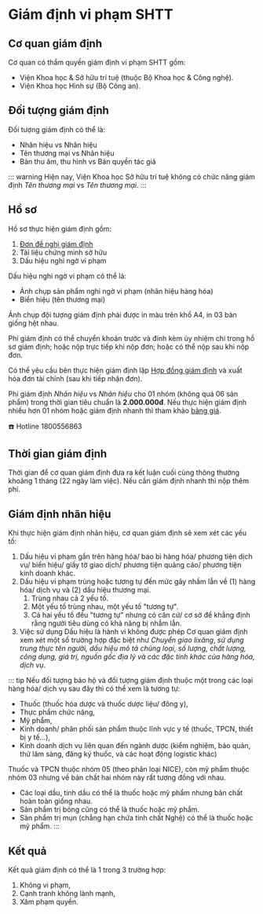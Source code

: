 # Giám định vi phạm SHTT

## Cơ quan giám định
Cơ quan có thẩm quyền giám định vi phạm SHTT gồm:
- Viện Khoa học & Sở hữu trí tuệ (thuộc Bộ Khoa học & Công nghệ).
- Viện Khoa học Hình sự (Bộ Công an).

## Đối tượng giám định
Đối tượng giám định có thể là:
- Nhãn hiệu vs Nhãn hiệu
- Tên thương mại vs Nhãn hiệu
- Bản thu âm, thu hình vs Bản quyền tác giả

::: warning
Hiện nay, Viện Khoa học Sở hữu trí tuệ không có chức năng giám định *Tên thương mại* vs *Tên thương mại*.
:::

## Hồ sơ
Hồ sơ thực hiện giám định gồm:
1. [Đơn đề nghị giám định](./inspect-form.md)
2. Tài liệu chứng minh sở hữu
3. Dấu hiệu nghi ngờ vi phạm

Dấu hiệu nghi ngờ vi phạm có thể là:
- Ảnh chụp sản phẩm nghi ngờ vi phạm (nhãn hiệu hàng hóa)
- Biển hiệu (tên thương mại)

Ảnh chụp đội tượng giám định phải được in màu trên khổ A4, in 03 bản giống hệt nhau.

Phí giám định có thể chuyển khoản trước và đính kèm ủy nhiệm chi trong hồ sơ giám định; hoặc nộp trực tiếp khi nộp đơn; hoặc có thể nộp sau khi nộp đơn.

Có thể yêu cầu bên thực hiện giám định lập [Hợp đồng giám định](http://vipri.gov.vn/giam-dinh/mau-hop-dong-giam-dinh) và xuất hóa đơn tài chính (sau khi tiếp nhận đơn).

Phí giám định *Nhãn hiệu* vs *Nhãn hiệu* cho 01 nhóm (không quá 06 sản phẩm) trong thời gian tiêu chuẩn là **2.000.000đ**. Nếu thực hiện giám định nhiều hơn 01 nhóm hoặc giám định nhanh thì tham khảo [bảng giá](http://vipri.gov.vn/giam-dinh/bieu-gia-giam-dinh).

:phone: Hotline 1800556863

## Thời gian giám định
Thời gian để cơ quan giám định đưa ra kết luận cuối cùng thông thường khoảng 1 tháng (22 ngày làm việc). Nếu cần giám định nhanh thì nộp thêm phí.

## Giám định nhãn hiệu
Khi thực hiện giám định nhãn hiệu, cơ quan giám định sẽ xem xét các yếu tố:
1. Dấu hiệu vi phạm gắn trên hàng hóa/ bao bì hàng hóa/ phương tiện dịch vụ/ biển hiệu/ giấy tờ giao dịch/ phương tiện quảng cáo/ phương tiện kinh doanh khác.
2. Dấu hiệu vi phạm trùng hoặc tương tự đến mức gây nhầm lẫn về (1) hàng hóa/ dịch vụ và (2) dấu hiệu thương mại.
	1. Trùng nhau cả 2 yếu tố.
	2. Một yếu tố trùng nhau, một yếu tố "tương tự".
	3. Cả hai yếu tố đều "tương tự" nhưng có căn cứ/ cơ sở để khẳng định rằng người tiêu dùng có khả năng bị nhầm lẫn.
3. Việc sử dụng Dấu hiệu là hành vi không được phép
Cơ quan giám định xem xét một số trường hợp đặc biệt như *Chuyển giao lixăng*, *sử dụng trung thực tên người, dấu hiệu mô tả chủng loại, số lượng, chất lượng, công dụng, giá trị, nguồn gốc địa lý và các đặc tính khác của hàng hóa, dịch vụ*.

::: tip
Nếu đối tượng bảo hộ và đối tượng giám định thuộc một trong các loại hàng hóa/ dịch vụ sau đây thì có thể xem là tương tự:
- Thuốc (thuốc hóa dược và thuốc dược liệu/ đông y),
- Thực phẩm chức năng,
- Mỹ phẩm,
- Kinh doanh/ phân phối sản phẩm thuộc lĩnh vực y tế (thuốc, TPCN, thiết bị y tế...),
- Kinh doanh dịch vụ liên quan đến ngành dược (kiểm nghiệm, bảo quản, thử lâm sàng, đăng ký thuốc, và các hoạt động logistic khác)

Thuốc và TPCN thuộc nhóm 05 (theo phân loại NICE), còn mỹ phẩm thuộc nhóm 03 nhưng về bản chất hai nhóm này rất tương đồng với nhau.
- Các loại dầu, tinh dầu có thể là thuốc hoặc mỹ phẩm nhưng bản chất hoàn toàn giống nhau.
- Sản phẩm trị bỏng cũng có thể là thuốc hoặc mỹ phẩm.
- Sản phẩm trị mụn (chẳng hạn chứa tinh chất Nghệ) có thể là thuốc hoặc mỹ phẩm.
:::

## Kết quả
Kết quả giám định có thể là 1 trong 3 trường hợp:
1. Không vi phạm,
2. Cạnh tranh không lành mạnh,
3. Xâm phạm quyền.